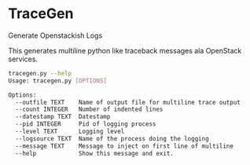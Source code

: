 TraceGen
========

Generate Openstackish Logs

This generates multiline python like traceback messages ala OpenStack services.

````bash
tracegen.py --help
Usage: tracegen.py [OPTIONS]

Options:
  --outfile TEXT    Name of output file for multiline trace output
  --count INTEGER   Number of indented lines
  --datestamp TEXT  Datestamp
  --pid INTEGER     Pid of logging process
  --level TEXT      Logging level
  --logsource TEXT  Name of the process doing the logging
  --message TEXT    Message to inject on first line of multiline
  --help            Show this message and exit.
  ````
